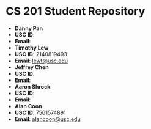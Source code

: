 # CS 201 Student Repository

- **Danny Pan**
- **USC ID**: 
- **Email**:
- **Timothy Lew**
- **USC ID**: 2140819493
- **Email**: lewt@usc.edu
- **Jeffrey Chen**
- **USC ID**: 
- **Email**:
- **Aaron Shrock**
- **USC ID**: 
- **Email**:
- **Alan Coon**
- **USC ID**: 7561574891
- **Email**: alancoon@usc.edu
